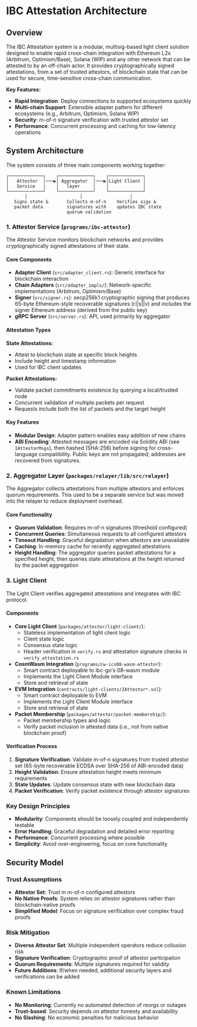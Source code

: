 # IBC Attestation Architecture

## Overview

The IBC Attestation system is a modular, multisig-based light client solution designed to enable rapid cross-chain integration with Ethereum L2s (Arbitrum, Optimism/Base), Solana (WIP) and any other network that can be attested to by an off-chain actor. It provides cryptographically signed attestations, from a set of trusted attestors, of blockchain state that can be used for secure, time-sensitive cross-chain communication.

**Key Features:**
- **Rapid Integration**: Deploy connections to supported ecosystems quickly
- **Multi-chain Support**: Extensible adapter pattern for different ecosystems (e.g., Arbitrum, Optimism, Solana WIP)
- **Security**: m-of-n signature verification with trusted attestor set
- **Performance**: Concurrent processing and caching for low-latency operations

## System Architecture

The system consists of three main components working together:

```
┌─────────────┐    ┌─────────────┐    ┌─────────────┐
│   Attestor  │───▶│ Aggregator  │───▶│Light Client │
│   Service   │    │   layer     │    │             │
└─────────────┘    └─────────────┘    └─────────────┘
       │                    │                  │
   Signs state &       Collects m-of-n    Verifies sigs &
   packet data         signatures with    updates IBC state
                       quorum validation
```

### 1. Attestor Service (`programs/ibc-attestor`)

The Attestor Service monitors blockchain networks and provides cryptographically signed attestations of their state.

#### Core Components

- **Adapter Client** (`src/adapter_client.rs`): Generic interface for blockchain interaction
- **Chain Adapters** (`src/adapter_impls/`): Network-specific implementations (Arbitrum, Optimism/Base)
- **Signer** (`src/signer.rs`): secp256k1 cryptographic signing that produces 65-byte Ethereum-style recoverable signatures (r||s||v) and includes the signer Ethereum address (derived from the public key)
- **gRPC Server** (`src/server.rs`): API, used primarily by aggregator

#### Attestation Types

**State Attestations:**
- Attest to blockchain state at specific block heights
- Include height and timestamp information
- Used for IBC client updates

**Packet Attestations:**
- Validate packet commitments existence by querying a local/trusted node
- Concurrent validation of multiple packets per request
- Requests include both the list of packets and the target height

#### Key Features

- **Modular Design**: Adapter pattern enables easy addition of new chains
- **ABI Encoding**: Attested messages are encoded via Solidity ABI (see `IAttestorMsgs`), then hashed (SHA-256) before signing for cross-language compatibility. Public keys are not propagated; addresses are recovered from signatures.

### 2. Aggregator Layer (`packages/relayer/lib/src/relayer`)

The Aggregator collects attestations from multiple attestors and enforces quorum requirements. This used to be a separate service but was moved into the relayer to reduce deployment overhead.

#### Core Functionality

- **Quorum Validation**: Requires m-of-n signatures (threshold configured)
- **Concurrent Queries**: Simultaneous requests to all configured attestors
- **Timeout Handling**: Graceful degradation when attestors are unavailable
- **Caching**: In-memory cache for recently aggregated attestations
- **Height Handling**: The aggregator queries packet attestations for a specified height, then queries state attestations at the height returned by the packet aggregation

### 3. Light Client

The Light Client verifies aggregated attestations and integrates with IBC protocol.

#### Components

- **Core Light Client** (`packages/attestor/light-client/`):
  - Stateless implementation of light client logic
  - Client state logic
  - Consensus state logic
  - Header verification in `verify.rs` and attestation signature checks in `verify_attestation.rs`
- **CosmWasm Integration** (`programs/cw-ics08-wasm-attestor`):
  - Smart contract deployable to ibc-go's 08-wasm module
  - Implements the Light Client Module interface
  - Store and retrieval of state
- **EVM Integration** (`contracts/light-clients/IAttestor*.sol`):
  - Smart contract deployable to EVM
  - Implements the Light Client Module interface
  - Store and retrieval of state
- **Packet Membership** (`packages/attestor/packet-membership/`):
  - Packet membership types and logic
  - Verify packet inclusion in attested data (i.e., not from native blockchain proof)

#### Verification Process

1. **Signature Verification**: Validate m-of-n signatures from trusted attestor set (65-byte recoverable ECDSA over SHA-256 of ABI-encoded data)
2. **Height Validation**: Ensure attestation height meets minimum requirements  
3. **State Updates**: Update consensus state with new blockchain data
4. **Packet Verification**: Verify packet existence through attestor signatures

### Key Design Principles

- **Modularity**: Components should be loosely coupled and independently testable
- **Error Handling**: Graceful degradation and detailed error reporting
- **Performance**: Concurrent processing where possible
- **Simplicity**: Avoid over-engineering, focus on core functionality

## Security Model

### Trust Assumptions

- **Attestor Set**: Trust in m-of-n configured attestors
- **No Native Proofs**: System relies on attestor signatures rather than blockchain-native proofs
- **Simplified Model**: Focus on signature verification over complex fraud proofs

### Risk Mitigation

- **Diverse Attestor Set**: Multiple independent operators reduce collusion risk
- **Signature Verification**: Cryptographic proof of attestor participation
- **Quorum Requirements**: Multiple signatures required for validity
- **Future Additions**: If/when needed, additional security layers and verifications can be added

### Known Limitations

- **No Monitoring**: Currently no automated detection of reorgs or outages
- **Trust-based**: Security depends on attestor honesty and availability
- **No Slashing**: No economic penalties for malicious behavior

